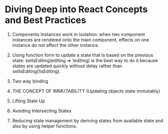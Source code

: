 # Diving Deep into React Concepts and Best Practices
1. Components Instances work in Isolation: when two component instances are rendered onto the main component, effects on one instance do not affect the other instance.

2. Using function form to update a state that is based on the previous state: setIsEditing(editing => !editing) is the best way to do it because states are updated quickly without delay rather than setIsEditing(!isEditing).

3. Two way binding
   
4. THE CONCEPT OF IMMUTABILITY (Updating objects state immutably)

6. Lifting State Up

7. Avoiding Intersecting States

8. Reducing state management by deriving states from available state and also by using helper functions.
